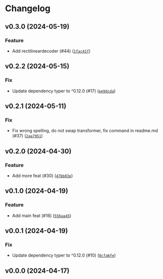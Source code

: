 # Changelog

## v0.3.0 (2024-05-19)

### Feature

- Add rectilineardecoder (#44) ([`1fac41f`](https://github.com/34j/vr180-convert/commit/1fac41f4235e7354753cd6fd9a59e5bafe942ffc))

## v0.2.2 (2024-05-15)

### Fix

- Update dependency typer to ^0.12.0 (#17) ([`ee9dcda`](https://github.com/34j/vr180-convert/commit/ee9dcda44345213f34a8bd61a59b9a13be37aaf7))

## v0.2.1 (2024-05-11)

### Fix

- Fix wrong spelling, do not swap transformer, fix command in readme.md (#37) ([`2aa7951`](https://github.com/34j/vr180-convert/commit/2aa79515a49a39a4b7cf34f7cbd71b5f72902175))

## v0.2.0 (2024-04-30)

### Feature

- Add more feat (#30) ([`47bb83e`](https://github.com/34j/vr180-convert/commit/47bb83eb3ff737f6637ca0cea5ecf158c5f4d46c))

## v0.1.0 (2024-04-19)

### Feature

- Add main feat (#16) ([`556aa45`](https://github.com/34j/vr180-convert/commit/556aa451237945965134be49da3382b264e38c40))

## v0.0.1 (2024-04-19)

### Fix

- Update dependency typer to ^0.12.0 (#10) ([`0cfa6fe`](https://github.com/34j/vr180-convert/commit/0cfa6fe9ce1c96bb31568cf033133b3c0ec7b0a5))

## v0.0.0 (2024-04-17)
